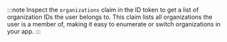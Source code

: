 :::note
Inspect the `organizations` claim in the ID token to get a list of organization IDs the user belongs to. This claim lists all organizations the user is a member of, making it easy to enumerate or switch organizations in your app.
:::
